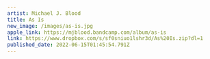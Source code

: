 ```yaml
---
artist: Michael J. Blood
title: As Is
new_image: /images/as-is.jpg
apple_link: https://mjblood.bandcamp.com/album/as-is
link: https://www.dropbox.com/s/sf0sniuo1lshr3d/As%20Is.zip?dl=1
published_date: 2022-06-15T01:45:54.791Z
---
```

